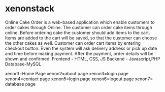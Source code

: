# xenonstack
Online Cake Order is a web-based application which enable customers to order cakes through Online. 
The customer can order cake items through online. Before ordering cake the customer should add items to the cart. Items are added to the cart will be saved, so that the customer can choose the other cakes as well. Customer can order cart items by entering checkout button. Even the system will ask delivery address or pick up date and time before making payment. After the payment, order details will be shown and confirmed.
Frontend - HTML, CSS, JS
Backend - Javascript,PHP
Database-MySQL

xenon1=Home Page
xenon2=about page
xenon3=login page  
xenon4=contact page
xenon5=login page
xenon6=logout page
xenon7= database page


